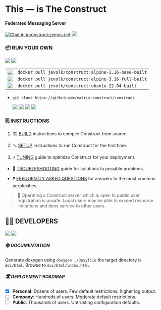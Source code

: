 # This — is The **Construct**

#### Federated Messaging Server

[![Chat in #construct:zemos.net](https://img.shields.io/matrix/construct:zemos.net.svg?label=Chat%20in%20%23construct%3Azemos.net&logo=matrix&server_fqdn=matrix.org&style=for-the-badge&color=5965AF)](https://matrix.to/#/#construct:zemos.net) [![](https://img.shields.io/badge/License-BSD-5965AF.svg?label=%20license&style=for-the-badge)]()

### 📦 RUN YOUR OWN

[![](https://img.shields.io/badge/github-source-8891CD.svg?logo=GitHub&style=for-the-badge)](https://github.com/matrix-construct/construct) [![](https://img.shields.io/badge/docker-images-8891CD.svg?logo=Docker&style=for-the-badge)](https://registry.hub.docker.com/r/jevolk/construct)

|     |    |
|:---:|:---|
| [![](https://img.shields.io/docker/image-size/jevolk/construct/alpine-3.16-base-built.svg?label=alpine3.16-base&logo=Docker&style=flat-square&color=5965AF&logoWidth=38)](https://registry.hub.docker.com/r/jevolk/construct/tags) | `docker pull jevolk/construct:alpine-3.16-base-built` |
| [![](https://img.shields.io/docker/image-size/jevolk/construct/alpine-3.16-full-built.svg?label=alpine-3.16-full&logo=Docker&style=flat-square&color=5965AF&logoWidth=32)](https://registry.hub.docker.com/r/jevolk/construct/tags) | `docker pull jevolk/construct:alpine-3.16-full-built` |
| [![](https://img.shields.io/docker/image-size/jevolk/construct/ubuntu-22.04-built.svg?label=ubuntu-22.04&logo=Docker&style=flat-square&color=5965AF&logoWidth=46)](https://registry.hub.docker.com/r/jevolk/construct/tags) | `docker pull jevolk/construct:ubuntu-22.04-built` |

- `git clone https://github.com/matrix-construct/construct`

	[![](https://img.shields.io/github/repo-size/matrix-construct/construct.svg?logo=GitHub&style=flat-square&color=5965AF)](https://github.com/matrix-construct/construct)
	[![](https://img.shields.io/github/languages/code-size/matrix-construct/construct.svg?logo=GitHub&style=flat-square&color=5965AF)](https://github.com/matrix-construct/construct)
	[![](https://img.shields.io/github/directory-file-count/matrix-construct/construct.svg?type=dir&label=directories&logo=GitHub&style=flat-square&color=5965AF)](https://github.com/matrix-construct/construct)
	[![](https://img.shields.io/github/directory-file-count/matrix-construct/construct.svg?type=file&label=files&logo=GitHub&style=flat-square&color=5965AF)](https://github.com/matrix-construct/construct)


### 🗒️ INSTRUCTIONS

1. 🏗️  [BUILD](https://github.com/matrix-construct/construct/wiki/BUILD) instructions to compile Construct from source.

2. 🪛 [SETUP](https://github.com/matrix-construct/construct/wiki/SETUP) instructions to run Construct for the first time.

3. ⚡ [TUNING](https://github.com/matrix-construct/construct/wiki/TUNING) guide to optimize Construct for your deployment.

- 🙋 [TROUBLESHOOTING](https://github.com/matrix-construct/construct/wiki/Troubleshooting-problems) guide for solutions to possible problems.

- ❓ [FREQUENTLY ASKED QUESTIONS](https://github.com/matrix-construct/construct/wiki/FAQ) for answers to the most common perplexities.

>🛑 Operating a Construct server which is open to public user registration is unsafe. Local users may be able to exceed resource limitations and deny service to other users.

## 👷‍♀️ DEVELOPERS

[![](https://img.shields.io/badge/PRs-welcome-8891CD.svg?label=contributions)]() [![](https://ci.appveyor.com/api/projects/status/qck2bpb57704jmtf?svg=true&style=for-the-badge)]()

##### 📚 DOCUMENTATION

Generate doxygen using `doxygen ./Doxyfile` the target directory is `doc/html`.
Browse to `doc/html/index.html`.

##### 🛣️ DEPLOYMENT ROADMAP

- [x] **Personal**: Dozens of users. Few default restrictions; higher log output.
- [ ] **Company**: Hundreds of users. Moderate default restrictions.
- [ ] **Public**: Thousands of users. Untrusting configuration defaults.
